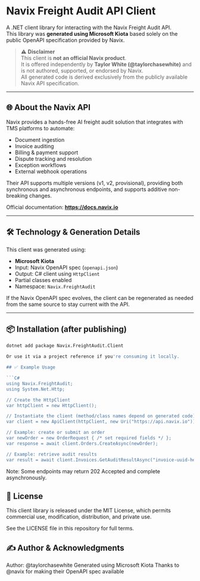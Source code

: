 ﻿# Navix Freight Audit API Client

A .NET client library for interacting with the Navix Freight Audit API.  
This library was **generated using Microsoft Kiota** based solely on the public OpenAPI specification provided by Navix.

> ⚠️ **Disclaimer**  
> This client is **not an official Navix product**.  
> It is offered independently by **Taylor White (@taylorchasewhite)** and is not authored, supported, or endorsed by Navix.  
> All generated code is derived exclusively from the publicly available Navix API specification.

---

## 🌐 About the Navix API

Navix provides a hands-free AI freight audit solution that integrates with TMS platforms to automate:

- Document ingestion  
- Invoice auditing  
- Billing & payment support  
- Dispute tracking and resolution  
- Exception workflows  
- External webhook operations  

Their API supports multiple versions (v1, v2, provisional), providing both synchronous and asynchronous endpoints, and supports additive non-breaking changes.

Official documentation: **https://docs.navix.io**

---

## 🛠 Technology & Generation Details

This client was generated using:

- **Microsoft Kiota**  
- Input: Navix OpenAPI spec (`openapi.json`)  
- Output: C# client using `HttpClient`  
- Partial classes enabled  
- Namespace: `Navix.FreightAudit`

If the Navix OpenAPI spec evolves, the client can be regenerated as needed from the same source to stay current with the API.

---

## 📦 Installation (after publishing)

```bash
dotnet add package Navix.FreightAudit.Client

Or use it via a project reference if you're consuming it locally.

## ✅ Example Usage

```C#
using Navix.FreightAudit;
using System.Net.Http;

// Create the HttpClient
var httpClient = new HttpClient();

// Instantiate the client (method/class names depend on generated code)
var client = new ApiClient(httpClient, new Uri("https://api.navix.io"));

// Example: create or submit an order
var newOrder = new OrderRequest { /* set required fields */ };
var response = await client.Orders.CreateAsync(newOrder);

// Example: retrieve audit results
var result = await client.Invoices.GetAuditResultAsync("invoice-uuid-here");

```
Note: Some endpoints may return 202 Accepted and complete asynchronously.

## 📜 License

This client library is released under the MIT License, which permits commercial use, modification, distribution, and private use.

See the LICENSE file in this repository for full terms.

## ✍️ Author & Acknowledgments
Author: @taylorchasewhite
Generated using Microsoft Kiota
Thanks to @navix for making their OpenAPI spec available